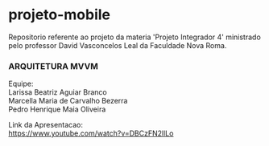 # projeto-mobile
Repositorio referente ao projeto da materia 'Projeto Integrador 4' ministrado pelo professor David Vasconcelos Leal da Faculdade Nova Roma.
### ARQUITETURA MVVM

Equipe:<br>
        Larissa Beatriz Aguiar Branco <br>
        Marcella Maria de Carvalho Bezerra <br>
        Pedro Henrique Maia Oliveira <br>

Link da Apresentacao:<br>
https://www.youtube.com/watch?v=DBCzFN2llLo
